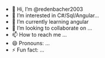 - 👋 Hi, I’m @redenbacher2003
- 👀 I’m interested in C#/Sql/Angular...
- 🌱 I’m currently learning angular
- 💞️ I’m looking to collaborate on ...
- 📫 How to reach me ...
- 😄 Pronouns: ...
- ⚡ Fun fact: ...

<!---
redenbacher2003/redenbacher2003 is a ✨ special ✨ repository because its `README.md` (this file) appears on your GitHub profile.
You can click the Preview link to take a look at your changes.
--->
